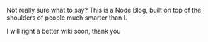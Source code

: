 Not really sure what to say? This is a Node Blog, built on top of the shoulders of
people much smarter than I.

I will right a better wiki soon, thank you
